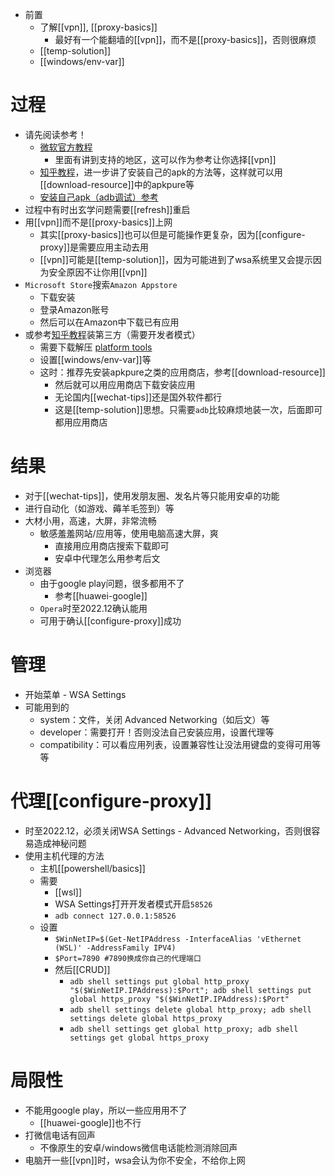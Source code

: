 - 前置
  - 了解[[vpn]], [[proxy-basics]]
    - 最好有一个能翻墙的[[vpn]]，而不是[[proxy-basics]]，否则很麻烦
  - [[temp-solution]]
  - [[windows/env-var]]
# 过程
- 请先阅读参考！
  - [微软官方教程](https://support.microsoft.com/zh-cn/windows/%E5%9C%A8-windows-%E4%B8%8A%E5%AE%89%E8%A3%85%E7%A7%BB%E5%8A%A8%E5%BA%94%E7%94%A8%E5%92%8Camazon-appstore-f8d0abb5-44ad-47d8-b9fb-ad6b1459ff6c)
    - 里面有讲到支持的地区，这可以作为参考让你选择[[vpn]]
  - [知乎教程](https://zhuanlan.zhihu.com/p/424959704)，进一步讲了安装自己的apk的方法等，这样就可以用[[download-resource]]中的apkpure等
  - [安装自己apk（adb调试）参考](https://www.jianeryi.com/1346.html)
- 过程中有时出玄学问题需要[[refresh]]重启
- 用[[vpn]]而不是[[proxy-basics]]上网
  - 其实[[proxy-basics]]也可以但是可能操作更复杂，因为[[configure-proxy]]是需要应用主动去用
  - [[vpn]]可能是[[temp-solution]]，因为可能进到了wsa系统里又会提示因为安全原因不让你用[[vpn]]
- `Microsoft Store`搜索`Amazon Appstore`
  - 下载安装
  - 登录Amazon账号
  - 然后可以在Amazon中下载已有应用
- 或参考[知乎教程](https://zhuanlan.zhihu.com/p/424959704)装第三方（需要开发者模式）
  - 需要下载解压 [platform tools](https://developer.android.com/studio/releases/platform-tools#downloads.html)
  - 设置[[windows/env-var]]等
  - 这时：推荐先安装apkpure之类的应用商店，参考[[download-resource]]
    - 然后就可以用应用商店下载安装应用
    - 无论国内[[wechat-tips]]还是国外软件都行
    - 这是[[temp-solution]]思想。只需要`adb`比较麻烦地装一次，后面即可都用应用商店
# 结果
- 对于[[wechat-tips]]，使用发朋友圈、发名片等只能用安卓的功能
- 进行自动化（如游戏、薅羊毛签到）等
- 大材小用，高速，大屏，非常流畅
  - 敏感羞羞网站/应用等，使用电脑高速大屏，爽
    - 直接用应用商店搜索下载即可
    - 安卓中代理怎么用参考后文
- 浏览器
  - 由于google play问题，很多都用不了
    - 参考[[huawei-google]]
  - `Opera`时至2022.12确认能用
  - 可用于确认[[configure-proxy]]成功
# 管理
- 开始菜单 - WSA Settings
- 可能用到的
  - system：文件，关闭 Advanced Networking（如后文）等
  - developer：需要打开！否则没法自己安装应用，设置代理等
  - compatibility：可以看应用列表，设置兼容性让没法用键盘的变得可用等等
# 代理[[configure-proxy]]
- 时至2022.12，必须关闭WSA Settings - Advanced Networking，否则很容易造成神秘问题
- 使用主机代理的方法
  - 主机[[powershell/basics]]
  - 需要
    - [[wsl]]
    - WSA Settings打开开发者模式开启`58526`
    - `adb connect 127.0.0.1:58526`
  - 设置
    - `$WinNetIP=$(Get-NetIPAddress -InterfaceAlias 'vEthernet (WSL)' -AddressFamily IPV4)`
    - `$Port=7890 #7890换成你自己的代理端口`
    - 然后[[CRUD]]
      - `adb shell settings put global http_proxy "$($WinNetIP.IPAddress):$Port"; adb shell settings put global https_proxy "$($WinNetIP.IPAddress):$Port"`
      - `adb shell settings delete global http_proxy; adb shell settings delete global https_proxy`
      - `adb shell settings get global http_proxy; adb shell settings get global https_proxy`
# 局限性
- 不能用google play，所以一些应用用不了
  - [[huawei-google]]也不行
- 打微信电话有回声
  - 不像原生的安卓/windows微信电话能检测消除回声
- 电脑开一些[[vpn]]时，wsa会认为你不安全，不给你上网